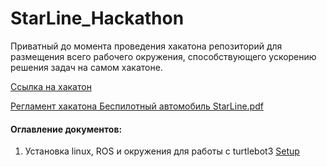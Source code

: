 # StarLine_Hackathon
Приватный до момента проведения хакатона  репозиторий для размещения всего рабочего окружения, способствующего ускорению решения задач на самом хакатоне.

[Ссылка на хакатон](https://robofinist.ru/event/info/short/id/339)

[Регламент хакатона Беспилотный автомобиль StarLine.pdf](docs/src/Регламент_хакатона_Беспилотный_автомобиль_StarLine.pdf) 

#### Оглавление документов:

1. Установка linux, ROS и окружения для работы с turtlebot3 [Setup](./docs/Setup.md)

